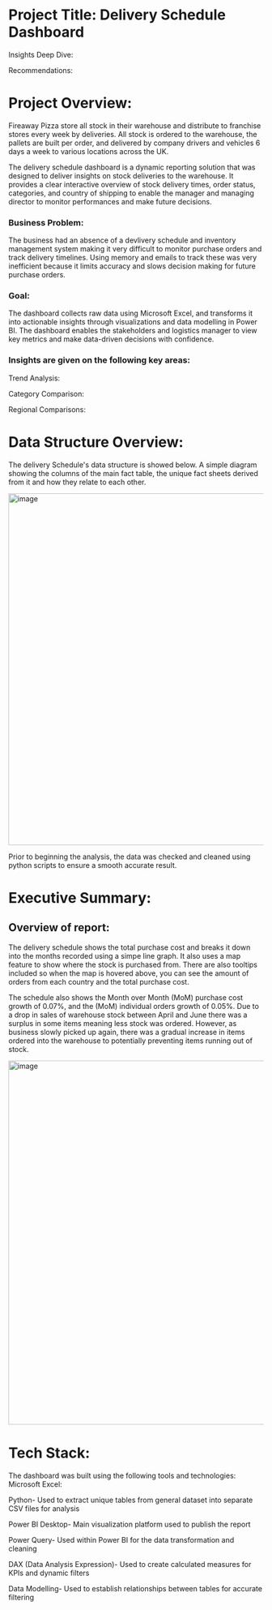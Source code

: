 # Project Title: Delivery Schedule Dashboard

Insights Deep Dive:

Recommendations:

# Project Overview:
Fireaway Pizza store all stock in their warehouse and distribute to franchise stores every week by deliveries. All stock is ordered to the warehouse, the pallets are built per order, and delivered by company drivers and vehicles 6 days a week to various locations across the UK.

The delivery schedule dashboard is a dynamic reporting solution that was designed to deliver insights on stock deliveries to the warehouse. It provides a clear interactive overview of stock delivery times, order status, categories, and country of shipping to enable the manager and managing director to monitor performances and make future decisions.

### Business Problem:
The business had an absence of a devlivery schedule and inventory management system making it very difficult to monitor purchase orders and track delivery timelines. Using memory and emails to track these was very inefficient because it limits accuracy and slows decision making for future purchase orders.

### Goal:
The dashboard collects raw data using Microsoft Excel, and transforms it into actionable insights through visualizations and data modelling in Power BI. The dashboard enables the stakeholders and logistics manager to view key metrics and make data-driven decisions with confidence.

### Insights are given on the following key areas:
Trend Analysis:

Category Comparison:

Regional Comparisons:

# Data Structure Overview:
The delivery Schedule's data structure is showed below. A simple diagram showing the columns of the main fact table, the unique fact sheets derived from it and how they relate to each other.

<img width="1010" height="694" alt="image" src="https://github.com/user-attachments/assets/4a463db1-a16a-4d62-ae75-5de9fcf5da5f" />

Prior to beginning the analysis, the data was checked and cleaned using python scripts to ensure a smooth accurate result. 

# Executive Summary:
## Overview of report:
The delivery schedule shows the total purchase cost and breaks it down into the months recorded using a simpe line graph. It also uses a map feature to show where the stock is purchased from. There are also tooltips included so when the map is hovered above, you can see the amount of orders from each country and the total purchase cost.

The schedule also shows the Month over Month (MoM) purchase cost growth of 0.07%, and the (MoM) individual orders growth of 0.05%. Due to a drop in sales of warehouse stock between April and June there was a surplus in some items meaning less stock was ordered. However, as business slowly picked up again, there was a gradual increase in items ordered into the warehouse to potentially preventing items running out of stock.

<img width="1281" height="718" alt="image" src="https://github.com/user-attachments/assets/5ab6719e-3898-4c14-ad73-c9ae4588b43b" />


# Tech Stack:
The dashboard was built using the following tools and technologies:
Microsoft Excel:

Python- Used to extract unique tables from general dataset into separate CSV files for analysis

Power BI Desktop- Main visualization platform used to publish the report

Power Query- Used within Power BI for the data transformation and cleaning

DAX (Data Analysis Expression)- Used to create calculated measures for KPIs and dynamic filters

Data Modelling- Used to establish relationships between tables for accurate filtering
